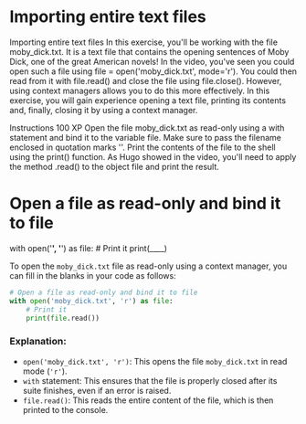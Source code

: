 # Importing entire text files

Importing entire text files
In this exercise, you'll be working with the file moby_dick.txt. It is a text file that contains the opening sentences of Moby Dick, one of the great American novels! In the video, you've seen you could open such a file using file = open('moby_dick.txt', mode='r'). You could then read from it with file.read() and close the file using file.close(). However, using context managers allows you to do this more effectively. In this exercise, you will gain experience opening a text file, printing its contents and, finally, closing it by using a context manager.

Instructions
100 XP
Open the file moby_dick.txt as read-only using a with statement and bind it to the variable file. Make sure to pass the filename enclosed in quotation marks ''.
Print the contents of the file to the shell using the print() function. As Hugo showed in the video, you'll need to apply the method .read() to the object file and print the result.


# Open a file as read-only and bind it to file
with open('____', '____') as file:
  	# Print it
    print(____)


To open the `moby_dick.txt` file as read-only using a context manager, you can fill in the blanks in your code as follows:

```python
# Open a file as read-only and bind it to file
with open('moby_dick.txt', 'r') as file:
    # Print it
    print(file.read())
```

### Explanation:
- `open('moby_dick.txt', 'r')`: This opens the file `moby_dick.txt` in read mode (`'r'`).
- `with` statement: This ensures that the file is properly closed after its suite finishes, even if an error is raised.
- `file.read()`: This reads the entire content of the file, which is then printed to the console.
